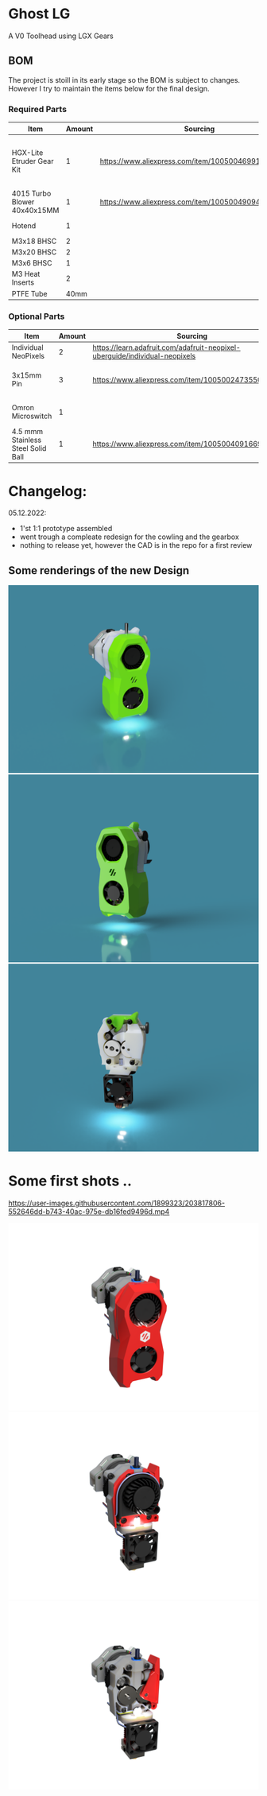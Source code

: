 # Ghost LG


A V0 Toolhead using LGX Gears


## BOM

The project is stoill in its early stage so the BOM is subject to changes.
However I try to maintain the items below for the final design.

### Required Parts

| Item                         	| Amount 	| Sourcing                                              	| Notes               	|
|------------------------------	|--------	|-------------------------------------------------------	|---------------------	|
| HGX-Lite Etruder Gear Kit    	| 1      	| https://www.aliexpress.com/item/1005004699143725.html 	| Provided 3mm pins can be used but do not allign with case                    	|
| 4015 Turbo Blower 40x40x15MM 	| 1      	| https://www.aliexpress.com/item/1005004909471864.html 	| Modifcation required  |
| Hotend 	                    | 1      	|  	| Phaetos Dragon                      	|
| M3x18 BHSC                   	| 2      	|                                                       	| 	|
| M3x20 BHSC                   	| 2      	|                                                       	| 	|
| M3x6 BHSC                   	| 1      	|                                                       	| 	|
| M3 Heat Inserts               | 2      	|                                                       	| 	|
| PTFE Tube                   	| 40mm      |                                                       	|  	                    |

### Optional Parts

| Item                         	| Amount 	| Sourcing                                              	| Notes               	|
|------------------------------	|--------	|-------------------------------------------------------	|---------------------	|
| Individual NeoPixels     	    | 2      	| https://learn.adafruit.com/adafruit-neopixel-uberguide/individual-neopixels	|                     	|
| 3x15mm Pin                    | 3         | https://www.aliexpress.com/item/1005002473550667.html | For those who want the pins alligned with the case |
| Omron Microswitch | 1 |               | For filamentsensor (if üpossible) |
| 4.5 mmm Stainless Steel Solid Ball | 1 | https://www.aliexpress.com/item/1005004091669583.html | For filamentsensor (if üpossible) |




# Changelog:

05.12.2022:

- 1'st 1:1 prototype assembled
- went trough a compleate redesign for the cowling and the gearbox
- nothing to release yet, however the CAD is in the repo for a first review


## Some renderings of the new Design

![Ghost 03](Images/ghost_alpha1_01.png)
![Ghost 03](Images/ghost_alpha1_02.png)
![Ghost 03](Images/ghost_alpha1_03.png)



# Some first shots ..

https://user-images.githubusercontent.com/1899323/203817806-552646dd-b743-40ac-975e-db16fed9496d.mp4



![Ghost 03](Images/ghost_03.png)
![Ghost 02](Images/ghost_02.png)
![Ghost 01](Images/ghost_01.png)
